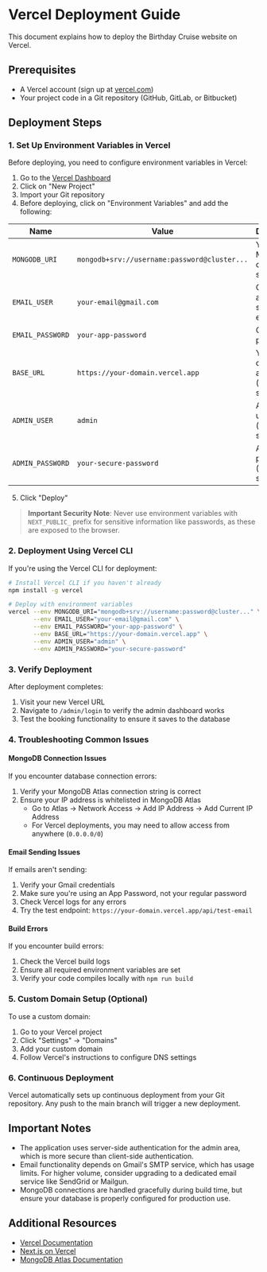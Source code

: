 # Vercel Deployment Guide

This document explains how to deploy the Birthday Cruise website on Vercel.

## Prerequisites

- A Vercel account (sign up at [vercel.com](https://vercel.com))
- Your project code in a Git repository (GitHub, GitLab, or Bitbucket)

## Deployment Steps

### 1. Set Up Environment Variables in Vercel

Before deploying, you need to configure environment variables in Vercel:

1. Go to the [Vercel Dashboard](https://vercel.com/dashboard)
2. Click on "New Project"
3. Import your Git repository
4. Before deploying, click on "Environment Variables" and add the following:

| Name             | Value                                        | Description                         |
| ---------------- | -------------------------------------------- | ----------------------------------- |
| `MONGODB_URI`    | `mongodb+srv://username:password@cluster...` | Your MongoDB connection string      |
| `EMAIL_USER`     | `your-email@gmail.com`                       | Gmail account for sending emails    |
| `EMAIL_PASSWORD` | `your-app-password`                          | Gmail app password                  |
| `BASE_URL`       | `https://your-domain.vercel.app`             | Your deployed app URL (server-side) |
| `ADMIN_USER`     | `admin`                                      | Admin username (server-side auth)   |
| `ADMIN_PASSWORD` | `your-secure-password`                       | Admin password (server-side auth)   |

5. Click "Deploy"

> **Important Security Note**: Never use environment variables with `NEXT_PUBLIC_` prefix for sensitive information like passwords, as these are exposed to the browser.

### 2. Deployment Using Vercel CLI

If you're using the Vercel CLI for deployment:

```bash
# Install Vercel CLI if you haven't already
npm install -g vercel

# Deploy with environment variables
vercel --env MONGODB_URI="mongodb+srv://username:password@cluster..." \
       --env EMAIL_USER="your-email@gmail.com" \
       --env EMAIL_PASSWORD="your-app-password" \
       --env BASE_URL="https://your-domain.vercel.app" \
       --env ADMIN_USER="admin" \
       --env ADMIN_PASSWORD="your-secure-password"
```

### 3. Verify Deployment

After deployment completes:

1. Visit your new Vercel URL
2. Navigate to `/admin/login` to verify the admin dashboard works
3. Test the booking functionality to ensure it saves to the database

### 4. Troubleshooting Common Issues

#### MongoDB Connection Issues

If you encounter database connection errors:

1. Verify your MongoDB Atlas connection string is correct
2. Ensure your IP address is whitelisted in MongoDB Atlas
   - Go to Atlas → Network Access → Add IP Address → Add Current IP Address
   - For Vercel deployments, you may need to allow access from anywhere (`0.0.0.0/0`)

#### Email Sending Issues

If emails aren't sending:

1. Verify your Gmail credentials
2. Make sure you're using an App Password, not your regular password
3. Check Vercel logs for any errors
4. Try the test endpoint: `https://your-domain.vercel.app/api/test-email`

#### Build Errors

If you encounter build errors:

1. Check the Vercel build logs
2. Ensure all required environment variables are set
3. Verify your code compiles locally with `npm run build`

### 5. Custom Domain Setup (Optional)

To use a custom domain:

1. Go to your Vercel project
2. Click "Settings" → "Domains"
3. Add your custom domain
4. Follow Vercel's instructions to configure DNS settings

### 6. Continuous Deployment

Vercel automatically sets up continuous deployment from your Git repository. Any push to the main branch will trigger a new deployment.

## Important Notes

- The application uses server-side authentication for the admin area, which is more secure than client-side authentication.
- Email functionality depends on Gmail's SMTP service, which has usage limits. For higher volume, consider upgrading to a dedicated email service like SendGrid or Mailgun.
- MongoDB connections are handled gracefully during build time, but ensure your database is properly configured for production use.

## Additional Resources

- [Vercel Documentation](https://vercel.com/docs)
- [Next.js on Vercel](https://vercel.com/solutions/nextjs)
- [MongoDB Atlas Documentation](https://docs.atlas.mongodb.com/)
